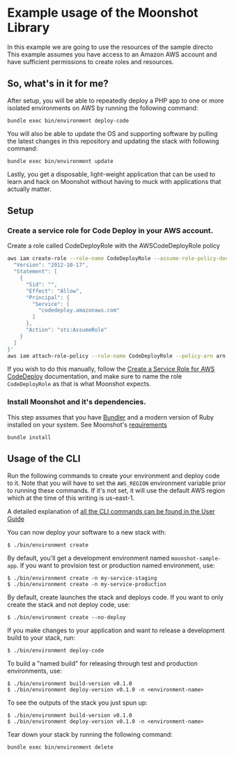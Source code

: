 # Example usage of the Moonshot Library

In this example we are going to use the resources of the sample directo
This example assumes you have access to an Amazon AWS account and have sufficient permissions to create roles and resources.

## So, what's in it for me?

After setup, you will be able to repeatedly deploy a PHP app to one or more
isolated environments on AWS by running the following command:

```shell
bundle exec bin/environment deploy-code
```

You will also be able to update the OS and supporting software by pulling the
latest changes in this repository and updating the stack with following command:

```shell
bundle exec bin/environment update
```

Lastly, you get a disposable, light-weight application that can be used to learn
and hack on Moonshot without having to muck with applications that actually
matter.

## Setup

### Create a service role for Code Deploy in your AWS account.

Create a role called CodeDeployRole with the AWSCodeDeployRole policy

```bash
aws iam create-role --role-name CodeDeployRole --assume-role-policy-document '{
  "Version": "2012-10-17",
  "Statement": [
    {
      "Sid": "",
      "Effect": "Allow",
      "Principal": {
        "Service": [
          "codedeploy.amazonaws.com"
        ]
      },
      "Action": "sts:AssumeRole"
    }
  ]
}'
aws iam attach-role-policy --role-name CodeDeployRole --policy-arn arn:aws:iam::aws:policy/service-role/AWSCodeDeployRole
```

If you wish to do this manually, follow the
[Create a Service Role for AWS CodeDeploy](http://docs.aws.amazon.com/codedeploy/latest/userguide/how-to-create-service-role.html)
documentation, and make sure to name the role `CodeDeployRole` as that is
what Moonshot expects.

### Install Moonshot and it's dependencies.

This step assumes that you have [Bundler](http://bundler.io/) and a modern version of Ruby installed on your system. See Moonshot's [requirements](index.md#requirements)

```shell
bundle install
```

## Usage of the CLI

Run the following commands to create your environment and deploy code to it.
Note that you will have to set the `AWS_REGION` environment variable prior to running these commands. If it's not set, it will use the default AWS region which at the time of this writing is us-east-1.

A detailed explanation of [all the CLI commands can be found in the User Guide](user-guide/cli.md)

You can now deploy your software to a new stack with:

```shell
$ ./bin/environment create
```

By default, you'll get a development environment named `moonshot-sample-app`. If you want to provision test or production
named environment, use:

```shell
$ ./bin/environment create -n my-service-staging
$ ./bin/environment create -n my-service-production
```

By default, create launches the stack and deploys code. If you want to only
create the stack and not deploy code, use:

```shell
$ ./bin/environment create --no-deploy
```

If you make changes to your application and want to release a development build
to your stack, run:

```shell
$ ./bin/environment deploy-code
```

To build a "named build" for releasing through test and production environments,
use:

```shell
$ ./bin/environment build-version v0.1.0
$ ./bin/environment deploy-version v0.1.0 -n <environment-name>
```

To see the outputs of the stack you just spun up:

```shell
$ ./bin/environment build-version v0.1.0
$ ./bin/environment deploy-version v0.1.0 -n <environment-name>
```

Tear down your stack by running the following command:

```shell
bundle exec bin/environment delete
```